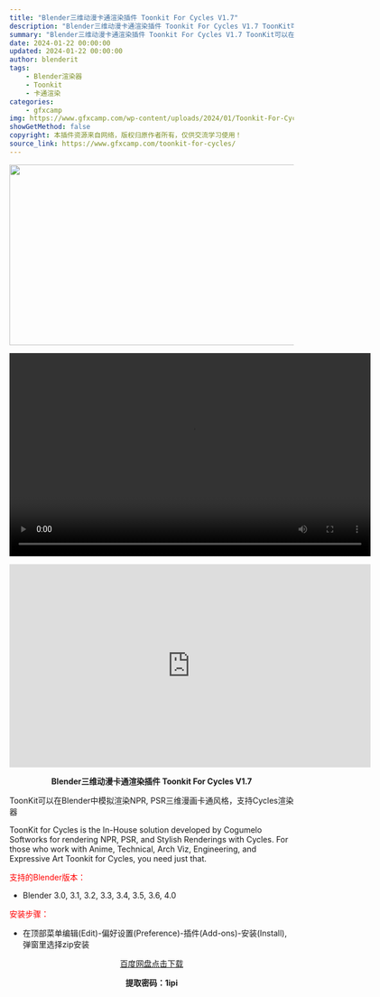 ```yaml
---
title: "Blender三维动漫卡通渲染插件 Toonkit For Cycles V1.7"
description: "Blender三维动漫卡通渲染插件 Toonkit For Cycles V1.7 ToonKit可以在Blender中模拟渲染NPR, PSR三维漫画卡通风格，支持Cycles渲染器 ToonKit..."
summary: "Blender三维动漫卡通渲染插件 Toonkit For Cycles V1.7 ToonKit可以在Blender中模拟渲染NPR, PSR三维漫画卡通风格，支持Cycles渲染器 ToonKit..."
date: 2024-01-22 00:00:00
updated: 2024-01-22 00:00:00
author: blenderit
tags: 
    - Blender渲染器
    - Toonkit
    - 卡通渲染
categories:
    - gfxcamp
img: https://www.gfxcamp.com/wp-content/uploads/2024/01/Toonkit-For-Cycles.jpg
showGetMethod: false
copyright: 本插件资源来自网络，版权归原作者所有，仅供交流学习使用！
source_link: https://www.gfxcamp.com/toonkit-for-cycles/
---
```

<div><p><img decoding="async" class="aligncenter size-full wp-image-117992" src="https://www.gfxcamp.com/wp-content/uploads/2024/01/Toonkit-For-Cycles.jpg" data-src="https://www.gfxcamp.com/wp-content/uploads/2024/01/Toonkit-For-Cycles.jpg" alt="" width="640" height="320" data-srcset="https://www.gfxcamp.com/wp-content/uploads/2024/01/Toonkit-For-Cycles.jpg 640w, https://www.gfxcamp.com/wp-content/uploads/2024/01/Toonkit-For-Cycles-150x75.jpg 150w" data-sizes="(max-width: 640px) 100vw, 640px"><br>
</p><center><div style="width: 640px;" class="wp-video"><!--[if lt IE 9]><script>document.createElement('video');</script><![endif]-->
<video class="wp-video-shortcode" id="video-117994-1" width="640" height="360" preload="true" controls="controls"><source type="video/mp4" src="http://cloud.video.taobao.com/play/u/null/p/1/e/6/t/1/447075008841.mp4?_=1"></source><a href="http://cloud.video.taobao.com/play/u/null/p/1/e/6/t/1/447075008841.mp4">http://cloud.video.taobao.com/play/u/null/p/1/e/6/t/1/447075008841.mp4</a></video></div></center><p style="text-align: center;"><iframe loading="lazy" src="https://player.youku.com/embed/XNjM2MDIxODk1Mg==" width="640" height="360" frameborder="0" allowfullscreen="allowfullscreen" data-mce-fragment="1"></iframe></p><p style="text-align: center;"><strong>Blender三维动漫卡通渲染插件 Toonkit For Cycles V1.7</strong></p><p>ToonKit可以在Blender中模拟渲染NPR, PSR三维漫画卡通风格，支持Cycles渲染器</p><p>ToonKit for Cycles is the In-House solution developed by Cogumelo Softworks for rendering NPR, PSR, and Stylish Renderings with Cycles. For those who work with Anime, Technical, Arch Viz, Engineering, and Expressive Art Toonkit for Cycles, you need just that.</p><p style="text-align: left;"><span style="color: #ff0000;">支持的Blender版本：</span></p><ul>
<li style="text-align: left;">Blender 3.0, 3.1, 3.2, 3.3, 3.4, 3.5, 3.6, 4.0</li>
</ul><p style="text-align: left;"><span style="color: #ff0000;">安装步骤：</span></p><ul>
<li>在顶部菜单编辑(Edit)-偏好设置(Preference)-插件(Add-ons)-安装(Install),弹窗里选择zip安装</li>
</ul><p style="text-align: center;"><a class="maxbutton-3 maxbutton maxbutton-baidu" target="_blank" rel="noopener" href="https://pan.baidu.com/s/1JR6sCpnY1PpnzXvWupi1qQ?pwd=1ipi"><span class="mb-text">百度网盘点击下载</span></a></p><p style="text-align: center;"><strong>提取密码：1ipi</strong></p></div>